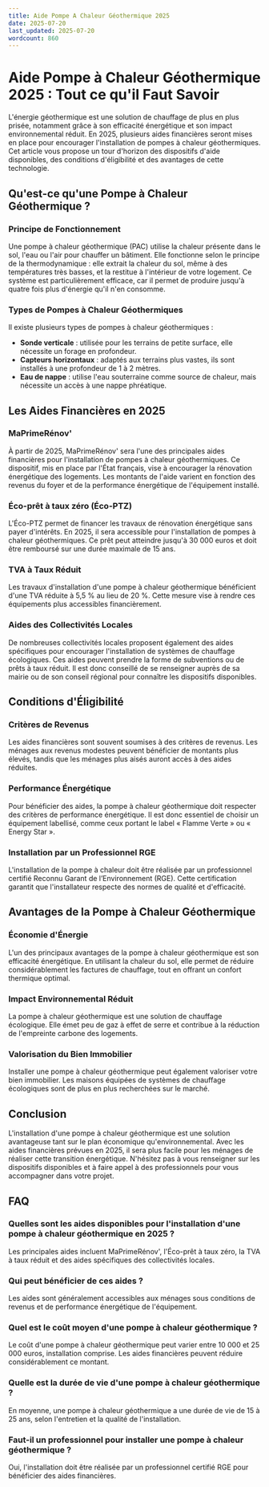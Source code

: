 ```yaml
---
title: Aide Pompe A Chaleur Géothermique 2025
date: 2025-07-20
last_updated: 2025-07-20
wordcount: 860
---
```


# Aide Pompe à Chaleur Géothermique 2025 : Tout ce qu'il Faut Savoir

L'énergie géothermique est une solution de chauffage de plus en plus prisée, notamment grâce à son efficacité énergétique et son impact environnemental réduit. En 2025, plusieurs aides financières seront mises en place pour encourager l'installation de pompes à chaleur géothermiques. Cet article vous propose un tour d'horizon des dispositifs d'aide disponibles, des conditions d'éligibilité et des avantages de cette technologie.

## Qu'est-ce qu'une Pompe à Chaleur Géothermique ?

### Principe de Fonctionnement

Une pompe à chaleur géothermique (PAC) utilise la chaleur présente dans le sol, l'eau ou l'air pour chauffer un bâtiment. Elle fonctionne selon le principe de la thermodynamique : elle extrait la chaleur du sol, même à des températures très basses, et la restitue à l'intérieur de votre logement. Ce système est particulièrement efficace, car il permet de produire jusqu'à quatre fois plus d'énergie qu'il n'en consomme.

### Types de Pompes à Chaleur Géothermiques

Il existe plusieurs types de pompes à chaleur géothermiques :

- **Sonde verticale** : utilisée pour les terrains de petite surface, elle nécessite un forage en profondeur.
- **Capteurs horizontaux** : adaptés aux terrains plus vastes, ils sont installés à une profondeur de 1 à 2 mètres.
- **Eau de nappe** : utilise l'eau souterraine comme source de chaleur, mais nécessite un accès à une nappe phréatique.

## Les Aides Financières en 2025

### MaPrimeRénov'

À partir de 2025, MaPrimeRénov' sera l'une des principales aides financières pour l'installation de pompes à chaleur géothermiques. Ce dispositif, mis en place par l'État français, vise à encourager la rénovation énergétique des logements. Les montants de l'aide varient en fonction des revenus du foyer et de la performance énergétique de l'équipement installé.

### Éco-prêt à taux zéro (Éco-PTZ)

L'Éco-PTZ permet de financer les travaux de rénovation énergétique sans payer d'intérêts. En 2025, il sera accessible pour l'installation de pompes à chaleur géothermiques. Ce prêt peut atteindre jusqu'à 30 000 euros et doit être remboursé sur une durée maximale de 15 ans.

### TVA à Taux Réduit

Les travaux d'installation d'une pompe à chaleur géothermique bénéficient d'une TVA réduite à 5,5 % au lieu de 20 %. Cette mesure vise à rendre ces équipements plus accessibles financièrement.

### Aides des Collectivités Locales

De nombreuses collectivités locales proposent également des aides spécifiques pour encourager l'installation de systèmes de chauffage écologiques. Ces aides peuvent prendre la forme de subventions ou de prêts à taux réduit. Il est donc conseillé de se renseigner auprès de sa mairie ou de son conseil régional pour connaître les dispositifs disponibles.

## Conditions d'Éligibilité

### Critères de Revenus

Les aides financières sont souvent soumises à des critères de revenus. Les ménages aux revenus modestes peuvent bénéficier de montants plus élevés, tandis que les ménages plus aisés auront accès à des aides réduites.

### Performance Énergétique

Pour bénéficier des aides, la pompe à chaleur géothermique doit respecter des critères de performance énergétique. Il est donc essentiel de choisir un équipement labellisé, comme ceux portant le label « Flamme Verte » ou « Energy Star ».

### Installation par un Professionnel RGE

L'installation de la pompe à chaleur doit être réalisée par un professionnel certifié Reconnu Garant de l’Environnement (RGE). Cette certification garantit que l'installateur respecte des normes de qualité et d'efficacité.

## Avantages de la Pompe à Chaleur Géothermique

### Économie d'Énergie

L'un des principaux avantages de la pompe à chaleur géothermique est son efficacité énergétique. En utilisant la chaleur du sol, elle permet de réduire considérablement les factures de chauffage, tout en offrant un confort thermique optimal.

### Impact Environnemental Réduit

La pompe à chaleur géothermique est une solution de chauffage écologique. Elle émet peu de gaz à effet de serre et contribue à la réduction de l'empreinte carbone des logements.

### Valorisation du Bien Immobilier

Installer une pompe à chaleur géothermique peut également valoriser votre bien immobilier. Les maisons équipées de systèmes de chauffage écologiques sont de plus en plus recherchées sur le marché.

## Conclusion

L'installation d'une pompe à chaleur géothermique est une solution avantageuse tant sur le plan économique qu'environnemental. Avec les aides financières prévues en 2025, il sera plus facile pour les ménages de réaliser cette transition énergétique. N'hésitez pas à vous renseigner sur les dispositifs disponibles et à faire appel à des professionnels pour vous accompagner dans votre projet.

## FAQ

### Quelles sont les aides disponibles pour l'installation d'une pompe à chaleur géothermique en 2025 ?

Les principales aides incluent MaPrimeRénov', l'Éco-prêt à taux zéro, la TVA à taux réduit et des aides spécifiques des collectivités locales.

### Qui peut bénéficier de ces aides ?

Les aides sont généralement accessibles aux ménages sous conditions de revenus et de performance énergétique de l'équipement.

### Quel est le coût moyen d'une pompe à chaleur géothermique ?

Le coût d'une pompe à chaleur géothermique peut varier entre 10 000 et 25 000 euros, installation comprise. Les aides financières peuvent réduire considérablement ce montant.

### Quelle est la durée de vie d'une pompe à chaleur géothermique ?

En moyenne, une pompe à chaleur géothermique a une durée de vie de 15 à 25 ans, selon l'entretien et la qualité de l'installation.

### Faut-il un professionnel pour installer une pompe à chaleur géothermique ?

Oui, l'installation doit être réalisée par un professionnel certifié RGE pour bénéficier des aides financières.